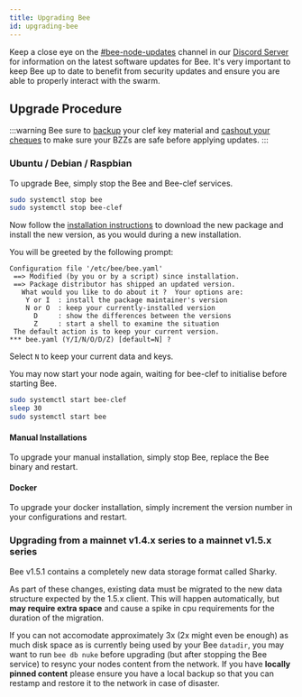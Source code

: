```yaml
---
title: Upgrading Bee
id: upgrading-bee
---
```


Keep a close eye on the
[#bee-node-updates](https://discord.gg/vQcngMzZ9c) channel in our
[Discord Server](https://discord.gg/wdghaQsGq5) for information on the
latest software updates for Bee. It's very important to keep Bee up to
date to benefit from security updates and ensure you are able to
properly interact with the swarm.

## Upgrade Procedure

:::warning
Bee sure to [backup](/docs/working-with-bee/backups) your clef key material and [cashout your cheques](/docs/working-with-bee/cashing-out) to make sure your BZZs are safe before applying updates.
:::

### Ubuntu / Debian / Raspbian

To upgrade Bee, simply stop the Bee and Bee-clef services.

```sh
sudo systemctl stop bee
sudo systemctl stop bee-clef
```

Now follow the [installation instructions](/docs/installation/install) to download the new package and install the new version, as you would during a new installation.

You will be greeted by the following prompt:

```
Configuration file '/etc/bee/bee.yaml'
 ==> Modified (by you or by a script) since installation.
 ==> Package distributor has shipped an updated version.
   What would you like to do about it ?  Your options are:
    Y or I  : install the package maintainer's version
    N or O  : keep your currently-installed version
      D     : show the differences between the versions
      Z     : start a shell to examine the situation
 The default action is to keep your current version.
*** bee.yaml (Y/I/N/O/D/Z) [default=N] ?
```

Select `N` to keep your current data and keys.

You may now start your node again, waiting for bee-clef to initialise before starting Bee.

```sh
sudo systemctl start bee-clef
sleep 30
sudo systemctl start bee
```

#### Manual Installations

To upgrade your manual installation, simply stop Bee, replace the Bee binary and restart.

#### Docker

To upgrade your docker installation, simply increment the version number in your configurations and restart.

### Upgrading from a mainnet v1.4.x series to a mainnet v1.5.x series

Bee v1.5.1 contains a completely new data storage format called Sharky.

As part of these changes, existing data must be migrated to the new data structure expected by
the 1.5.x client. This will happen automatically, but **may require extra space** and cause a spike in cpu requirements for the duration of the migration.

If you can not accomodate approximately 3x (2x might even be enough) as much disk space as is currently being used by your Bee `datadir`, you may want to run `bee db nuke` before upgrading (but after stopping the Bee service) to resync your nodes content from the network. If you have **locally pinned content** please ensure you have a local backup so that you can restamp and restore it to the network in case of disaster.
